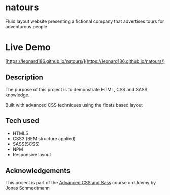 # natours

Fluid layout website presenting a fictional company that advertises tours for adventurous people

# Live Demo

[https://leonard186.github.io/natours/](https://leonard186.github.io/natours/)


## Description

The purpose of this project is to demonstrate HTML, CSS and SASS knowledge.

Built with advanced CSS techniques using the floats based layout

## Tech used

* HTML5
* CSS3 (BEM structure applied)
* SASS(SCSS)
* NPM
* Responsive layout

## Acknowledgements

This project is part of the [Advanced CSS and Sass](https://www.udemy.com/advanced-css-and-sass/) course on Udemy by Jonas Schmedtmann

